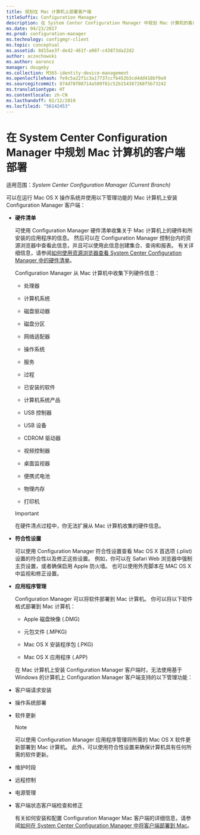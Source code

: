 ```yaml
---
title: 规划在 Mac 计算机上部署客户端
titleSuffix: Configuration Manager
description: 在 System Center Configuration Manager 中规划 Mac 计算机的客户端部署。
ms.date: 04/23/2017
ms.prod: configuration-manager
ms.technology: configmgr-client
ms.topic: conceptual
ms.assetid: 8d15ae3f-de42-461f-a907-c43873da22d2
author: aczechowski
ms.author: aaroncz
manager: dougeby
ms.collection: M365-identity-device-management
ms.openlocfilehash: fe9c5a22f1c3a17737ccfb452b3cd4dd418bf9a9
ms.sourcegitcommit: 874d78f08714a509f61c52b154387268f5b73242
ms.translationtype: HT
ms.contentlocale: zh-CN
ms.lasthandoff: 02/12/2019
ms.locfileid: "56142453"
---
```

# <a name="planning-for-client-deployment-to-mac-computers-in-system-center-configuration-manager"></a>在 System Center Configuration Manager 中规划 Mac 计算机的客户端部署

适用范围：*System Center Configuration Manager (Current Branch)*

可以在运行 Mac OS X 操作系统并使用以下管理功能的 Mac 计算机上安装 Configuration Manager 客户端：  

- **硬件清单**  

   可使用 Configuration Manager 硬件清单收集关于 Mac 计算机上的硬件和所安装的应用程序的信息。 然后可以在 Configuration Manager 控制台内的资源浏览器中查看此信息，并且可以使用此信息创建集合、查询和报表。 有关详细信息，请参阅[如何使用资源浏览器查看 System Center Configuration Manager 中的硬件清单](../../../../core/clients/manage/inventory/use-resource-explorer-to-view-hardware-inventory.md)。  

   Configuration Manager 从 Mac 计算机中收集下列硬件信息：  

  -   处理器  

  -   计算机系统  

  -   磁盘驱动器  

  -   磁盘分区  

  -   网络适配器  

  -   操作系统  

  -   服务  

  -   过程  

  -   已安装的软件  

  -   计算机系统产品  

  -   USB 控制器  

  -   USB 设备  

  -   CDROM 驱动器  

  -   视频控制器  

  -   桌面监视器  

  -   便携式电池  

  -   物理内存  

  -   打印机  

  > [!IMPORTANT]  
  >  在硬件清点过程中，你无法扩展从 Mac 计算机收集的硬件信息。  

- **符合性设置**  

   可以使用 Configuration Manager 符合性设置查看 Mac OS X 首选项 (.plist) 设置的符合性以及修正这些设置。 例如，你可以在 Safari Web 浏览器中强制主页设置，或者确保启用 Apple 防火墙。 也可以使用外壳脚本在 MAC OS X 中监视和修正设置。  

- **应用程序管理**  

   Configuration Manager 可以将软件部署到 Mac 计算机。 你可以将以下软件格式部署到 Mac 计算机：  

  -   Apple 磁盘映像 (.DMG)  

  -   元包文件 (.MPKG)  

  -   Mac OS X 安装程序包 (.PKG)  

  -   Mac OS X 应用程序 (.APP)  

  在 Mac 计算机上安装 Configuration Manager 客户端时，无法使用基于 Windows 的计算机上 Configuration Manager 客户端支持的以下管理功能：  

- 客户端请求安装  

- 操作系统部署  

- 软件更新  

  > [!NOTE]  
  >  可以使用 Configuration Manager 应用程序管理将所需的 Mac OS X 软件更新部署到 Mac 计算机。 此外，可以使用符合性设置来确保计算机具有任何所需的软件更新。  

- 维护时段  

- 远程控制  

- 电源管理  

- 客户端状态客户端检查和修正  

  有关如何安装和配置 Configuration Manager Mac 客户端的详细信息，请参阅[如何在 System Center Configuration Manager 中将客户端部署到 Mac](../../../../core/clients/deploy/deploy-clients-to-macs.md)。
